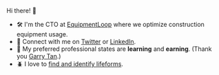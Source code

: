 Hi there! 🙂

- 🛠 I'm the CTO at [EquipmentLoop](https://www.equipmentloop.se/en) where we optimize construction equipment usage.
- 🔗 Connect with me on [Twitter](https://twitter.com/carlvonblixen) or [LinkedIn](https://www.linkedin.com/in/carlvonblixen/).
- 🌱 My preferred professional states are **learning** and **earning**. (Thank you [Garry Tan](https://twitter.com/garrytan).)
- 🪲 I love to [find and identify lifeforms](https://www.inaturalist.org/observations?photos&place_id=any&quality_grade=research&user_id=carlvonblixen&verifiable=any).
